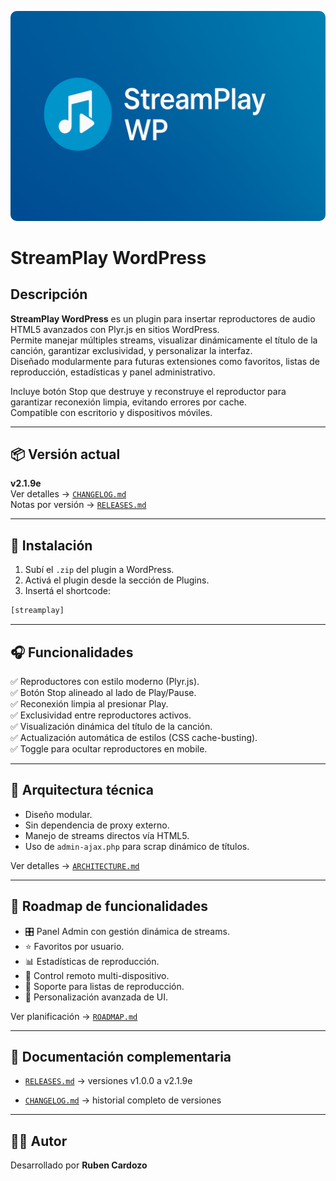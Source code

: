 <p align="center">
  <img src="banner.png" alt="StreamPlay WP" style="max-width: 100%; border-radius: 10px;" />
</p>

# StreamPlay WordPress

## Descripción

**StreamPlay WordPress** es un plugin para insertar reproductores de audio HTML5 avanzados con Plyr.js en sitios WordPress.  
Permite manejar múltiples streams, visualizar dinámicamente el título de la canción, garantizar exclusividad, y personalizar la interfaz.  
Diseñado modularmente para futuras extensiones como favoritos, listas de reproducción, estadísticas y panel administrativo.

Incluye botón Stop que destruye y reconstruye el reproductor para garantizar reconexión limpia, evitando errores por cache.  
Compatible con escritorio y dispositivos móviles.

---

## 📦 Versión actual
**v2.1.9e**  
Ver detalles → [`CHANGELOG.md`](CHANGELOG.md)  
Notas por versión → [`RELEASES.md`](RELEASES.md)  

---

## 🚀 Instalación

1. Subí el `.zip` del plugin a WordPress.
2. Activá el plugin desde la sección de Plugins.
3. Insertá el shortcode:

```php
[streamplay]
```

---

## 🎧 Funcionalidades

✅ Reproductores con estilo moderno (Plyr.js).  
✅ Botón Stop alineado al lado de Play/Pause.  
✅ Reconexión limpia al presionar Play.  
✅ Exclusividad entre reproductores activos.  
✅ Visualización dinámica del título de la canción.  
✅ Actualización automática de estilos (CSS cache-busting).  
✅ Toggle para ocultar reproductores en mobile.

---

## 🧱 Arquitectura técnica

- Diseño modular.
- Sin dependencia de proxy externo.
- Manejo de streams directos vía HTML5.
- Uso de `admin-ajax.php` para scrap dinámico de títulos.

Ver detalles → [`ARCHITECTURE.md`](ARCHITECTURE.md)

---

## 📅 Roadmap de funcionalidades

- 🎛️ Panel Admin con gestión dinámica de streams.
- ⭐ Favoritos por usuario.
- 📊 Estadísticas de reproducción.
- 📱 Control remoto multi-dispositivo.
- 🎵 Soporte para listas de reproducción.
- 🎨 Personalización avanzada de UI.

Ver planificación → [`ROADMAP.md`](ROADMAP.md)

---

## 🧾 Documentación complementaria

- [`RELEASES.md`](RELEASES.md) → versiones v1.0.0 a v2.1.9e  

- [`CHANGELOG.md`](CHANGELOG.md) → historial completo de versiones

---

## 👨‍💻 Autor

Desarrollado por **Ruben Cardozo**  
